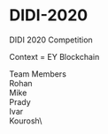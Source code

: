# DIDI-2020

DIDI 2020 Competition

Context = EY Blockchain

Team Members\
Rohan\
Mike\
Prady\
Ivar\
Kourosh\
